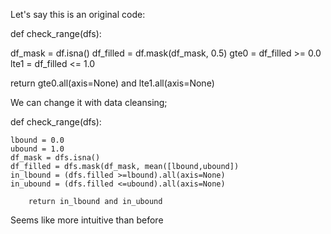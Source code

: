 Let's say this is an original code:


def check_range(dfs):

   df_mask = df.isna()
   df_filled = df.mask(df_mask, 0.5)
   gte0 = df_filled >= 0.0
   lte1 = df_filled <= 1.0
  
   return gte0.all(axis=None) and lte1.all(axis=None) 
  
We can change it with data cleansing;

def check_range(dfs):

    lbound = 0.0
    ubound = 1.0
    df_mask = dfs.isna()
    df_filled = dfs.mask(df_mask, mean([lbound,ubound])
    in_lbound = (dfs.filled >=lbound).all(axis=None)
    in_ubound = (dfs.filled <=ubound).all(axis=None)
    
        return in_lbound and in_ubound
        
 Seems like more intuitive than before
